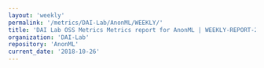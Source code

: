 ```yaml
---
layout: 'weekly'
permalink: '/metrics/DAI-Lab/AnonML/WEEKLY/'
title: 'DAI Lab OSS Metrics Metrics report for AnonML | WEEKLY-REPORT-2018-10-26'
organization: 'DAI-Lab'
repository: 'AnonML'
current_date: '2018-10-26'
---
```

